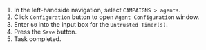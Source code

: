 1. In the left-handside navigation, select `CAMPAIGNS > agents`.
1. Click `Configuration` button to open `Agent Configuration` window.
1. Enter `60` into the input box for the `Untrusted Timer(s)`.
1. Press the `Save` button.
1. Task completed.